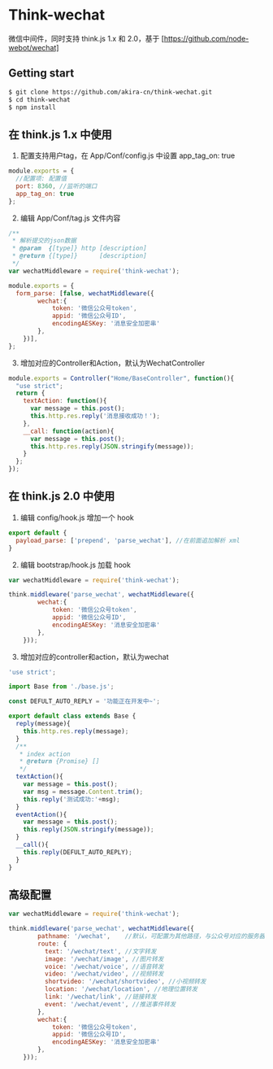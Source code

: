 # Think-wechat

微信中间件，同时支持 think.js 1.x 和 2.0，基于 [https://github.com/node-webot/wechat]

## Getting start

```bash
$ git clone https://github.com/akira-cn/think-wechat.git
$ cd think-wechat
$ npm install
```

## 在 think.js 1.x 中使用

1. 配置支持用户tag，在 App/Conf/config.js 中设置 app_tag_on: true

```js
module.exports = {
  //配置项: 配置值
  port: 8360, //监听的端口
  app_tag_on: true
};
```

2. 编辑 App/Conf/tag.js 文件内容

```js
/**
 * 解析提交的json数据
 * @param  {[type]} http [description]
 * @return {[type]}      [description]
 */
var wechatMiddleware = require('think-wechat'); 

module.exports = {
  form_parse: [false, wechatMiddleware({
        wechat:{
            token: '微信公众号token',
            appid: '微信公众号ID',
            encodingAESKey: '消息安全加密串'
        },
    })],
};
```

3. 增加对应的Controller和Action，默认为WechatController

```js
module.exports = Controller("Home/BaseController", function(){
  "use strict";
  return {
    textAction: function(){
      var message = this.post();
      this.http.res.reply('消息接收成功！');
    },
    __call: function(action){
      var message = this.post();
      this.http.res.reply(JSON.stringify(message));
    }
  };
});
```

## 在 think.js 2.0 中使用

1. 编辑 config/hook.js 增加一个 hook

```js
export default {
  payload_parse: ['prepend', 'parse_wechat'], //在前面追加解析 xml
}
```

2. 编辑 bootstrap/hook.js 加载 hook

```js
var wechatMiddleware = require('think-wechat');

think.middleware('parse_wechat', wechatMiddleware({
        wechat:{
            token: '微信公众号token',
            appid: '微信公众号ID',
            encodingAESKey: '消息安全加密串'
        },
    }));
```

3. 增加对应的controller和action，默认为wechat

```js
'use strict';

import Base from './base.js';

const DEFULT_AUTO_REPLY = '功能正在开发中~';

export default class extends Base {
  reply(message){
    this.http.res.reply(message);
  }
  /**
   * index action
   * @return {Promise} []
   */
  textAction(){
    var message = this.post();
    var msg = message.Content.trim();
    this.reply('测试成功:'+msg);
  }
  eventAction(){
    var message = this.post();
    this.reply(JSON.stringify(message));
  }
  __call(){
    this.reply(DEFULT_AUTO_REPLY);
  }
}
```

## 高级配置

```js
var wechatMiddleware = require('think-wechat');

think.middleware('parse_wechat', wechatMiddleware({
        pathname: '/wechat',    //默认，可配置为其他路径，与公众号对应的服务器URL设置一致
        route: {
          text: '/wechat/text', //文字转发
          image: '/wechat/image', //图片转发
          voice: '/wechat/voice', //语音转发
          video: '/wechat/video', //视频转发
          shortvideo: '/wechat/shortvideo', //小视频转发
          location: '/wechat/location', //地理位置转发
          link: '/wechat/link', //链接转发
          event: '/wechat/event', //推送事件转发
        },
        wechat:{
            token: '微信公众号token',
            appid: '微信公众号ID',
            encodingAESKey: '消息安全加密串'
        },
    }));
```
